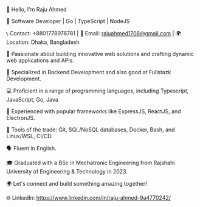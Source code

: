 👋 Hello, I'm Raju Ahmed

🚀 Software Developer | Go | TypeScript | NodeJS

📞 Contact: +8801778978781 | 📧 Email: rajuahmed1708@gmail.com | 🌍 Location: Dhaka, Bangladesh

🌟 Passionate about building innovative web solutions and crafting dynamic web applications and APIs.

🎯 Specialized in Backend Development and also good at Fullstazk Development.

💻 Proficient in a range of programming languages, including Typescript, JavaScript, Go, Java 

🔧 Experienced with popular frameworks like ExpressJS, ReactJS, and ElectronJS.

🧰 Tools of the trade: Git, SQL/NoSQL databases, Docker, Bash, and Linux/WSL, CI/CD.

🗣️ Fluent in English.

🎓 Graduated with a BSc in Mechatronic Engineering from Rajshahi University of Engineering & Technology in 2023.

🌍 Let's connect and build something amazing together!

🌐 LinkedIn: https://www.linkedin.com/in/raju-ahmed-9a4770242/
